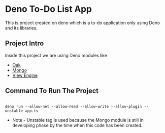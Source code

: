 # Deno To-Do List App

This is project created on deno which is a to-do application only using Deno and its libraries.

## Project Intro

Inside this project we are using Deno modules like

* [Oak](https://deno.land/x/oak)
* [Mongo](https://deno.land/x/mongo)
* [View Engine](https://deno.land/x/view_engine)

## Command To Run The Project
```

deno run --allow-net --allow-read --allow-write --allow-plugin --unstable app.ts

```

* Note - Unstable tag is used because the Mongo module is still in developing phase by the time when this code has been created.